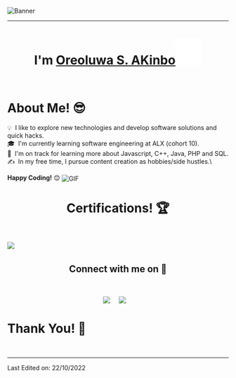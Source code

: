 ![Banner](https://user-images.githubusercontent.com/81799182/197330409-0fa9a059-20f3-4aac-a589-4f6894658cc8.png)
</p>
<hr>
<h1 align="center">I'm <a href="https://github.com/KingHorey">Oreoluwa S. AKinbo<a><img src="https://github.com/Kathryn-Jie/Kathryn-Jie/blob/main/wave.gif" width="60px"/></h1>
<Br>
<h1>About Me! 😎</h1>

💡 &nbsp;I like to explore new technologies and develop software solutions and quick hacks.\
🎓 &nbsp;I'm currently learning software engineering at ALX (cohort 10).\
🌱 &nbsp;I'm on track for learning more about Javascript, C++, Java, PHP and SQL.\
✍️ &nbsp;In my free time, I pursue content creation as hobbies/side hustles.\
<!--💬 &nbsp;Feel free to reach out to me for pro bono consulting and volunteering, or just for some interesting discussion.\!-->
<!--📄 &nbsp;Please have a look at my [Résumé](https://www.adityavsingh.com/resume.html) for more details about me. I'm open to feedback and suggestions!-->
**Happy Coding!** 😊
 <img align="center" top="500" height="300" width="400" alt="GIF" src="https://media.giphy.com/media/SWoSkN6DxTszqIKEqv/giphy.gif">
</p>
<!-- <h1 align="center">Skills I have! 🤸‍♂</h1>
<Br>
  
|![](https://img.shields.io/badge/Machine%20Learning-brightgreen?style=for-the-badge)|![](https://img.shields.io/badge/ML-Supervized%20Learning-brightgreen?style=for-the-badge)|![](https://img.shields.io/badge/ML-Unsupervized%20Learning-brightgreen?style=for-the-badge)|![](https://img.shields.io/badge/Web%20Scraping-red?style=for-the-badge)|![](https://img.shields.io/badge/Dashboards-red?style=for-the-badge)|
|---|---|---|---|---|
|![](https://img.shields.io/badge/Data%20Science-blue?style=for-the-badge)|![](https://img.shields.io/badge/DS-Data%20Cleaning-blue?style=for-the-badge)|![](https://img.shields.io/badge/DS-Data%20Analysis-blue?style=for-the-badge)|![](https://img.shields.io/badge/DS-Data%20Visualization-blue?style=for-the-badge)|![](https://img.shields.io/badge/And%20More!-yellow?style=for-the-badge)|
  
  
<Br>
<hr>
<Br>
<h1>Tools I use! 🛠️</h1>
<Br>
 
|![](https://img.shields.io/badge/Python-FFD43B?style=for-the-badge&logo=python&logoColor=darkgreen)|![](https://img.shields.io/badge/TensorFlow-FF6F00?style=for-the-badge&logo=TensorFlow&logoColor=white)|![](https://img.shields.io/badge/scikit_learn-F7931E?style=for-the-badge&logo=scikit-learn&logoColor=white)|![](https://img.shields.io/badge/Keras-D00000?style=for-the-badge&logo=Keras&logoColor=white)|![](https://img.shields.io/badge/Jupyter-F37626.svg?&style=for-the-badge&logo=Jupyter&logoColor=white)|
|---|---|---|---|---|
|![](https://img.shields.io/badge/conda-342B029.svg?&style=for-the-badge&logo=anaconda&logoColor=white)|![](https://img.shields.io/badge/Pandas-2C2D72?style=for-the-badge&logo=pandas&logoColor=white)|![](https://img.shields.io/badge/Numpy-777BB4?style=for-the-badge&logo=numpy&logoColor=white)|![](https://img.shields.io/badge/Plotly-239120?style=for-the-badge&logo=plotly&logoColor=white)|![](https://img.shields.io/badge/And%20More!-yellow?style=for-the-badge)|
  

<Br>
<hr>
<Br>
<h1>Some of my Projects! 🎨</h1>
<Br>
  
[![ReadMe Card](https://github-readme-stats.vercel.app/api/pin/?username=Aryagm&repo=California_Housing_Prices)](https://github.com/Aryagm/California_Housing_Prices)

<Br>
<hr>
<Br> !-->
<h1 align = 'center'> Certifications! 🏆</h1>
<Br>
  
[![](https://img.shields.io/badge/Git%20and%20Github%20Essentials-red?style=for-the-badge)](https://github.com/KingHorey/KingHorey/files/9843948/certificate-of-completion-for-git-and-github-essentials.1.pdf)
<!--|[![](https://img.shields.io/badge/Intermediate%20Python-blue?style=for-the-badge)](https://raw.githubusercontent.com/Aryagm/Aryagm/main/Certificates/Intermediate%20Python-1.jpg)|[![](https://img.shields.io/badge/Machine%20Learning%20for%20Everyone-green?style=for-the-badge)](https://raw.githubusercontent.com/Aryagm/Aryagm/main/Certificates/Machine%20Learning%20for%20Everyone-1.jpg)|[![](https://img.shields.io/badge/Data%20Science%20Toolbox%20-I-orange?style=for-the-badge)](https://github.com/Aryagm/Aryagm/blob/main/Certificates/Data%20Science%20Toolbox%20-%20I-1.jpg)|
|---|---|---|---|
|[![](https://img.shields.io/badge/Data%20Science%20Toolbox%20-II-orange?style=for-the-badge)](https://github.com/Aryagm/Aryagm/blob/main/Certificates/Data%20Science%20Toolbox%20-%20II-1.jpg)|[![][certificate-of-completion-for-git-and-github-essentials (1).pdf]
(https://img.shields.io/badge/Statistical%20Thinking%20in%20Python-purple?style=for-the-badge)](https://raw.githubusercontent.com/Aryagm/Aryagm/main/Certificates/Statistical%20Thinking%20in%20Python-1.jpg)|[![](https://img.shields.io/badge/Supervized%20Learning%20with%20Sklearn-red?style=for-the-badge)](https://raw.githubusercontent.com/Aryagm/Aryagm/main/Certificates/Supervized%20Learning%20with%20Scikit-Learn-1.jpg)|[![](https://img.shields.io/badge/More%20on%20the%20Way!-yellow?style=for-the-badge)](https://github.com/Aryagm)|!-->
  
 <h2 align = 'center'> Connect with me on  🔗 </h2>
 <Br>
<p align="center">
<a href="https://www.linkedin.com/in/KingHorey" target="blank"><img align="center" src="https://img.shields.io/badge/Oreoluwa S. Akinbo-0077B5?style=for-the-badge&logo=linkedin&logoColor=white" /></a> &nbsp;&nbsp;&nbsp;  <a href="mailto:oreoluwaakinbo.oa@gmail.com" target="blank"><img align="center" src="https://img.shields.io/badge/oreoluwaakinbo-D14836?style=for-the-badge&logo=gmail&logoColor=white" /></a>    &nbsp;&nbsp;&nbsp;      <Br>

<h1>Thank You! 🤵 </h1>
<Br>
<hr>
Last Edited on: 22/10/2022
